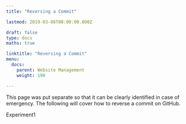 ```yaml
---
title: "Reversing a Commit"

lastmod: 2019-03-06T00:00:00.000Z

draft: false
type: docs
maths: true	

linktitle: "Reversing a Commit"
menu:
  docs:
    parent: Website Management
    weight: 190

---
```


This page was put separate so that it can be clearly identified in case of emergency. The following will cover how to reverse a commit on GitHub.

Experiment1

